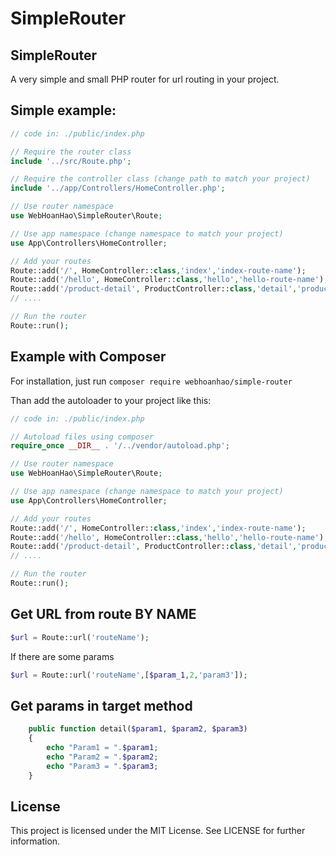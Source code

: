 # SimpleRouter

## SimpleRouter
A very simple and small PHP router for url routing in your project.

## Simple example:
```php
// code in: ./public/index.php

// Require the router class
include '../src/Route.php';

// Require the controller class (change path to match your project)
include '../app/Controllers/HomeController.php';

// Use router namespace
use WebHoanHao\SimpleRouter\Route;

// Use app namespace (change namespace to match your project)
use App\Controllers\HomeController;

// Add your routes
Route::add('/', HomeController::class,'index','index-route-name');
Route::add('/hello', HomeController::class,'hello','hello-route-name');
Route::add('/product-detail', ProductController::class,'detail','product-detail');
// ....

// Run the router
Route::run();
```

## Example with Composer  
For installation, just run 
`composer require webhoanhao/simple-router`

Than add the autoloader to your project like this:
```php
// code in: ./public/index.php

// Autoload files using composer
require_once __DIR__ . '/../vendor/autoload.php';

// Use router namespace
use WebHoanHao\SimpleRouter\Route;

// Use app namespace (change namespace to match your project)
use App\Controllers\HomeController;

// Add your routes
Route::add('/', HomeController::class,'index','index-route-name');
Route::add('/hello', HomeController::class,'hello','hello-route-name');
Route::add('/product-detail', ProductController::class,'detail','product-detail');
// ....

// Run the router
Route::run();
```

## Get URL from route BY NAME
```php
$url = Route::url('routeName');
```
If there are some params
```php
$url = Route::url('routeName',[$param_1,2,'param3']);
```

## Get params in target method

```php
    public function detail($param1, $param2, $param3)
    {
        echo "Param1 = ".$param1;
        echo "Param2 = ".$param2;
        echo "Param3 = ".$param3;
    }
```

## License
This project is licensed under the MIT License. See LICENSE for further information.

